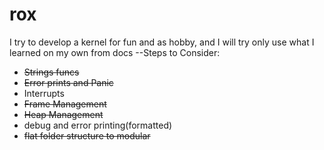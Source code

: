 # rox
I try to develop a kernel for fun and as hobby, and I will try only use what I learned on my own from docs
--Steps to Consider:
- ~~Strings funcs~~
- ~~Error prints and Panic~~
- Interrupts
- ~~Frame Management~~
- ~~Heap Management~~ 
- debug and error printing(formatted)
- ~~flat folder structure to modular~~
